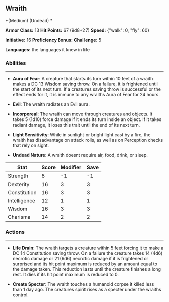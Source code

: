 ## Wraith
*(Medium) (Undead) *

**Armor Class:** 13
**Hit Points:** 67 (9d8+27)
**Speed:** {"walk": 0, "fly": 60}

**Initiative:** 16
**Proficiency Bonus:**
**Challenge:** 5

**Languages:** the languages it knew in life

### Abilities
 --- 
- **Aura of Fear**: A creature that starts its turn within 10 feet of a wraith makes a DC 13 Wisdom saving throw. On a failure, it is frightened until the start of its next turn. If a creatures saving throw is successful or the effect ends for it, it is immune to any wraiths Aura of Fear for 24 hours.

- **Evil**: The wraith radiates an Evil aura.

- **Incorporeal**: The wraith can move through creatures and objects. It takes 5 (1d10) force damage if it ends its turn inside an object. If it takes radiant damage, it loses this trait until the end of its next turn.

- **Light Sensitivity**: While in sunlight or bright light cast by a fire, the wraith has disadvantage on attack rolls, as well as on Perception checks that rely on sight.

- **Undead Nature**: A wraith doesnt require air, food, drink, or sleep.



| Stat | Score | Modifier | Save |
| ---- | ---- | ---- | ---- |
| Strength | 8 | -1 | -1 |
| Dexterity | 16 | 3 | 3 |
| Constitution | 16 | 3 | 3 |
| Intelligence | 12 | 1 | 1 |
| Wisdom | 16 | 3 | 3 |
| Charisma | 14 | 2 | 2 |

### Actions
 --- 
- **Life Drain**: The wraith targets a creature within 5 feet  forcing it to make a DC 14 Constitution saving throw. On a failure  the creature takes 14 (4d6) necrotic damage  or 21 (6d6) necrotic damage if it is frightened or surprised  and its hit point maximum is reduced by an amount equal to the damage taken. This reduction lasts until the creature finishes a long rest. It dies if its hit point maximum is reduced to 0.

- **Create Specter**: The wraith touches a humanoid corpse it killed less than 1 day ago. The creatures spirit rises as a specter under the wraiths control.

